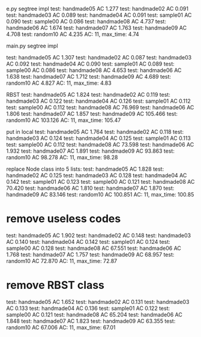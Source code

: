 e.py
segtree impl
test: handmade05 AC 1.277
test: handmade02 AC 0.091
test: handmade03 AC 0.089
test: handmade04 AC 0.091
test: sample01 AC 0.090
test: sample00 AC 0.086
test: handmade08 AC 4.737
test: handmade06 AC 1.674
test: handmade07 AC 1.763
test: handmade09 AC 4.708
test: random10 AC 4.235
AC: 11, max_time: 4.74

main.py
segtree impl

test: handmade05 AC 1.307
test: handmade02 AC 0.087
test: handmade03 AC 0.092
test: handmade04 AC 0.090
test: sample01 AC 0.089
test: sample00 AC 0.086
test: handmade08 AC 4.653
test: handmade06 AC 1.638
test: handmade07 AC 1.712
test: handmade09 AC 4.689
test: random10 AC 4.827
AC: 11, max_time: 4.83

RBST
test: handmade05 AC 1.824
test: handmade02 AC 0.119
test: handmade03 AC 0.122
test: handmade04 AC 0.126
test: sample01 AC 0.112
test: sample00 AC 0.112
test: handmade08 AC 76.969
test: handmade06 AC 1.806
test: handmade07 AC 1.857
test: handmade09 AC 105.466
test: random10 AC 103.126
AC: 11, max_time: 105.47

put in local
test: handmade05 AC 1.764
test: handmade02 AC 0.118
test: handmade03 AC 0.124
test: handmade04 AC 0.125
test: sample01 AC 0.113
test: sample00 AC 0.112
test: handmade08 AC 73.598
test: handmade06 AC 1.932
test: handmade07 AC 1.891
test: handmade09 AC 93.863
test: random10 AC 98.278
AC: 11, max_time: 98.28

replace Node class into 5 lists:
test: handmade05 AC 1.828
test: handmade02 AC 0.125
test: handmade03 AC 0.128
test: handmade04 AC 0.142
test: sample01 AC 0.123
test: sample00 AC 0.121
test: handmade08 AC 70.420
test: handmade06 AC 1.810
test: handmade07 AC 1.870
test: handmade09 AC 83.146
test: random10 AC 100.851
AC: 11, max_time: 100.85

# remove useless codes

test: handmade05 AC 1.902
test: handmade02 AC 0.148
test: handmade03 AC 0.140
test: handmade04 AC 0.142
test: sample01 AC 0.124
test: sample00 AC 0.128
test: handmade08 AC 67.551
test: handmade06 AC 1.768
test: handmade07 AC 1.757
test: handmade09 AC 68.957
test: random10 AC 72.870
AC: 11, max_time: 72.87

# remove RBST class

test: handmade05 AC 1.652
test: handmade02 AC 0.131
test: handmade03 AC 0.133
test: handmade04 AC 0.136
test: sample01 AC 0.122
test: sample00 AC 0.121
test: handmade08 AC 65.204
test: handmade06 AC 1.848
test: handmade07 AC 1.823
test: handmade09 AC 63.355
test: random10 AC 67.006
AC: 11, max_time: 67.01
